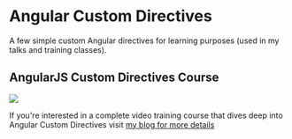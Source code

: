 # Angular Custom Directives
A few simple custom Angular directives for learning purposes (used in my talks and training classes).


## AngularJS Custom Directives Course
<img src="https://mscblogs.blob.core.windows.net/media/dwahlin/Windows-Live-Writer/AngularJS-Custom-Directives-Video-Course_B732/CourseLogoSuperHero_3.jpg" />

If you're interested in a complete video training course that dives deep into Angular Custom Directives visit [my blog for more details](http://weblogs.asp.net/dwahlin/the-angularjs-custom-directives-video-training-course-has-been-released) 
